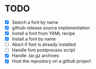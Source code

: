 # TODO

- [X] Search a font by name
- [X] github-release source implementation
- [X] Install a font from YAML recipe
- [X] Install a font by name
- [ ] Abort if font is already installed
- [ ] Handle font postprocess script
- [X] Handle .tar.gz archives
- [X] Host the repository on a github project
